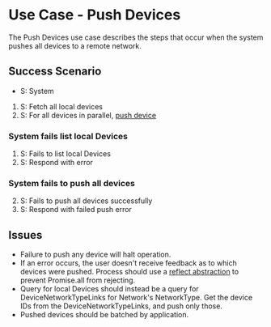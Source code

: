 # Use Case - Push Devices

The Push Devices use case describes the steps that occur when
the system pushes all devices to a remote network.

## Success Scenario

* S: System

1. S: Fetch all local devices
2. S: For all devices in parallel, [push device](push-device.md)

### System fails list local Devices

1. S: Fails to list local Devices
2. S: Respond with error

### System fails to push all devices

2. S: Fails to push all devices successfully
3. S: Respond with failed push error

## Issues

- Failure to push any device will halt operation.
- If an error occurs, the user doesn't receive feedback as to which
  devices were pushed.  Process should use a
  [reflect abstraction](https://stackoverflow.com/questions/31424561/wait-until-all-es6-promises-complete-even-rejected-promises)
  to prevent Promise.all from rejecting.
- Query for local Devices should instead be a query for DeviceNetworkTypeLinks for Network's
  NetworkType.  Get the device IDs from the DeviceNetworkTypeLinks, and push only those.
- Pushed devices should be batched by application.
